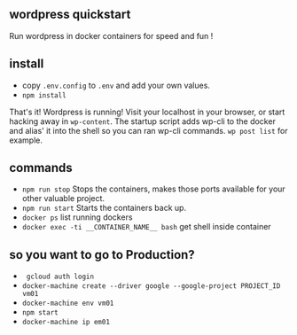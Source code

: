 ## wordpress quickstart
Run wordpress in docker containers for speed and fun !


## install
- copy `.env.config` to `.env` and add your own values.
- `npm install`

That's it! Wordpress is running!
Visit your localhost in your browser, or start hacking away in `wp-content`.
The startup script adds wp-cli to the docker and alias' it into the shell so you can ran wp-cli commands. `wp post list` for example.


## commands
- `npm run stop` Stops the containers, makes those ports available for your other valuable project.
- `npm run start` Starts the containers back up.
- `docker ps` list running dockers
- `docker exec -ti __CONTAINER_NAME__ bash` get shell inside container

## so you want to go to Production?
- ` gcloud auth login`
- `docker-machine create --driver google --google-project PROJECT_ID vm01`
- `docker-machine env vm01`
- `npm start`
- `docker-machine ip em01`
